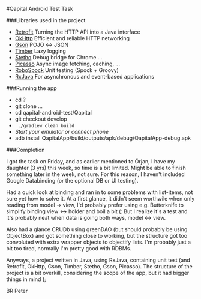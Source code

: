 #Qapital Android Test Task

###Libraries used in the project

* [Retrofit](http://square.github.io/retrofit) Turning the HTTP API into a Java interface
* [OkHttp](http://square.github.io/okhttp) Efficient and reliable HTTP networking
* [Gson](https://github.com/google/gson) POJO <=> JSON
* [Timber](https://github.com/JakeWharton/timber) Lazy logging
* [Stetho](http://facebook.github.io/stetho) Debug bridge for Chrome ...
* [Picasso](http://square.github.io/picasso) Async image fetching, caching, ...
* [RoboSpock](https://github.com/robospock/RoboSpock) Unit testing (Spock + Groovy)
* [RxJava](https://github.com/ReactiveX/RxJava) For asynchronous and event-based applications


###Running the app

* cd ?
* git clone ...
* cd qapital-android-test/Qapital
* git checkout develop
* ``` ./gradlew clean build```
* _Start your emulator or connect phone_
* adb install QapitalApp/build/outputs/apk/debug/QapitalApp-debug.apk

###Completion

I got the task on Friday, and as earlier mentioned to Örjan, I have my daughter (3 yrs) this week, so time is
a bit limited. Might be able to finish something later in the week, not sure. For this reason, I haven't
included Google Databinding (or the optional DB or UI testing).

Had a quick look at binding and ran in to some problems with list-items, not sure yet how to solve it.
At a first glance, it didn't seem worthwile when only reading from model -> view, I'd probably prefer
using e.g. Butterknife to simplify binding view <-> holder and boil a bit (: But I realize it's a test
and it's probably neat when data is going both ways, model <-> view.

Also had a glance CRUDb using greenDAO (but should probably be using ObjectBox) and got something close
to working, but the structure got too convoluted with extra wrapper objects to objectify lists.
I'm probably just a bit too tired, normally I'm pretty good with RDBMs.

Anyways, a project written in Java, using RxJava, containing unit test (and Retrofit, OkHttp, Gson, 
Timber, Stetho, Gson, Picasso). The structure of the project is a bit overkill, considering the scope
of the app, but it had bigger things in mind (;

BR
Peter